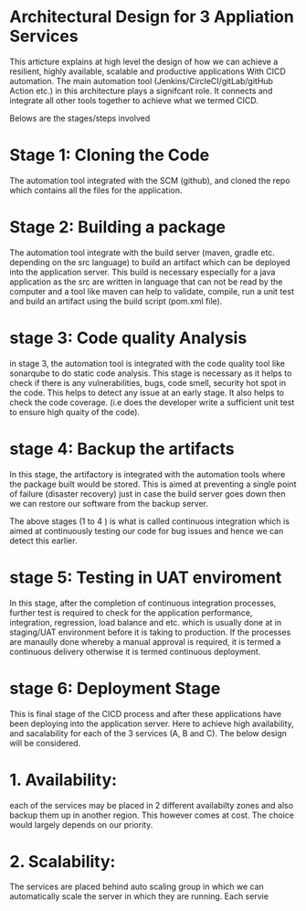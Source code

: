 # Architectural Design for 3 Appliation Services
This articture explains at high level the design of how we can achieve a resilient, highly available, scalable and productive applications With CICD automation.
The main automation tool (Jenkins/CircleCI/gitLab/gitHub Action etc.) in this architecture plays a signifcant role. It connects and integrate all other tools 
together to achieve what we termed CICD.

Belows are the stages/steps involved

# Stage 1: Cloning the Code 
The automation tool integrated with the SCM (github), and cloned the repo which contains all the files for the application.

# Stage 2: Building a package
The automation tool integrate with the build server (maven, gradle etc. depending on the src language) to build an artifact which can be deployed into the application server.
This build is necessary especially for a java application as the src are written in language that can not be read by the computer and a tool like maven can help to 
validate, compile, run a unit test and build an artifact using the build script (pom.xml file).

# stage 3: Code quality Analysis
in stage 3, the automation tool is integrated with the code quality tool like sonarqube to do static code analysis. This stage is necessary as it helps to check if
there is any vulnerabilities, bugs, code smell, security hot spot in the code. This helps to detect any issue at an early stage. It also helps to check the code 
coverage. (i.e does the developer write a sufficient unit test to ensure high quaity of the code).

# stage 4: Backup the artifacts
In this stage, the artifactory is integrated with the automation tools where the package built would be stored. This is aimed at preventing a single point of failure 
(disaster recovery) just in case the build server goes down then we can restore our software from the backup server.

The above stages (1 to 4 ) is what is called continuous integration which is aimed at continuously testing our code for bug issues and hence we can detect this earlier.

# stage 5: Testing in UAT enviroment
In this stage, after the completion of continuous integration processes, further test is required to check for the application performance, integration, regression, 
load balance and etc. which is usually done at in staging/UAT environment before it is taking to production. If the processes are manaully done whereby a manual approval is required, it is termed a continuous delivery otherwise it is termed continuous deployment.

# stage 6: Deployment Stage
This is final stage of the CICD process and after these applications have been deploying into the application server. 
Here to achieve high  availability, and sacalability for each of the 3 services (A, B and C). The below design will be considered.

# 1. Availability:
each of the services may be placed in 2 different availabilty zones and also backup them up in another region. This however 
comes at cost. The choice would largely depends on our priority. 

# 2. Scalability:
The services are placed behind auto scaling group in which we can automatically scale the server in which they are running. Each servie 
   

